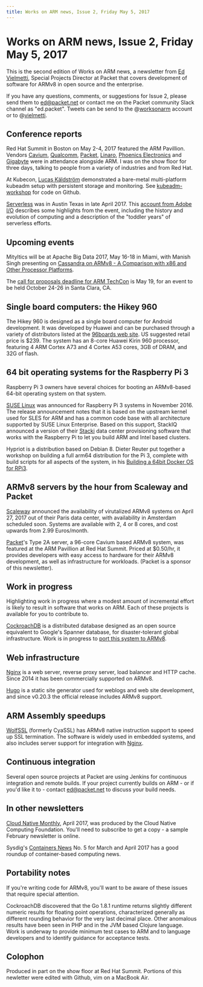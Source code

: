 ```yaml
---
title: Works on ARM news, Issue 2, Friday May 5, 2017
---
```


# Works on ARM news, Issue 2, Friday May 5, 2017

This is the second edition of Works on ARM news, a newsletter
from [Ed Vielmetti], Special Projects Director at Packet that covers development of
software for ARMv8 in open source and the enterprise.

[Ed Vielmetti]:https://www.packet.net/about/ed-vielmetti/

If you have any questions, comments, or suggestions for Issue 2, please 
send them to ed@packet.net or contact me on the Packet community Slack
channel as "ed.packet". Tweets can be send to the @[worksonarm] account
or to @[vielmetti].

[worksonarm]:https://twitter.com/worksonarm
[vielmetti]:https://twitter.com/vielmetti

## Conference reports

Red Hat Summit in Boston on May 2-4, 2017 featured the ARM Pavillion.
Vendors [Cavium], [Qualcomm], [Packet], [Linaro], [Phoenics Electronics] and [Gigabyte]
were in attendance alongside ARM. I was on the show floor for three days,
talking to people from a variety of industries and from Red Hat.

[Cavium]:http://cavium.com/
[Qualcomm]:https://www.qualcomm.com/
[Packet]:http://www.packet.net
[Linaro]:https://www.linaro.org/
[Phoenics Electronics]:https://www.phoenicselectronics.com/
[Gigabyte]:http://www.gigabyte.us/

At Kubecon, [Lucas Käldström] demonstrated a bare-metal multi-platform
kubeadm setup with persistent storage and monitoring.
See [kubeadm-workshop] for code on Github.

[Lucas Käldström]:https://twitter.com/kubernetesonarm
[kubeadm-workshop]:https://github.com/luxas/kubeadm-workshop

[Serverless] was in Austin Texas in late April 2017.
This [account from Adobe I/O] describes some highlights
from the event, including the history and evolution of
computing and a description of the "toddler years" of
serverless efforts.

[Serverless]:https://austin.serverlessconf.io
[account from Adobe I/O]:https://medium.com/adobe-io/three-things-we-learned-at-serverless-conf-austin-9692fa229d13

## Upcoming events

Mityltics will be at Apache Big Data 2017, May 16-18 in Miami, 
with Manish Singh presenting on 
[Cassandra on ARMv8 - A Comparison with x86 and Other Processor Platforms](https://apachebigdata2017.sched.com/event/9zsr/cassandra-on-armv8-a-comparison-with-x86-and-other-processor-platforms-manish-singh-mitylytics).

[Apache Big Data 2017]:https://apachebigdata2017.sched.com

The [call for proposals deadline for ARM TechCon](http://www.armtechcon.com/arm-techcon-2017-call-for-proposals-now-open/) is May 19,
for an event to be held October 24-26 in Santa Clara, CA.

## Single board computers: the Hikey 960

The Hikey 960 is designed as a single board computer for Android development.
It was developed by Huawei and can be purchased through a variety of distributors
listed at the [96boards web site]. US suggested retail price is $239.
The system has an 8-core Huawei Kirin 960 processor, featuring
4 ARM Cortex A73 and 4 Cortex A53 cores, 3GB of DRAM, and 32G of flash.

[96boards web site]:http://www.96boards.org/product/hikey960/

## 64 bit operating systems for the Raspberry Pi 3

Raspberry Pi 3 owners have several choices for booting an ARMv8-based 64-bit
operating system on that system.

[SUSE Linux] was announced for Raspberry Pi 3 systems in November
2016. The release announcement notes that it is based on the upstream
kernel used for SLES for ARM and has a common code base with all
architecture supported by SUSE Linux Enterprise. Based on this
support, StackIQ announced a version of their [Stacki] data center
provisioning software that works with the Raspberry Pi to let you
build ARM and Intel based clusters.

[SUSE Linux]:https://www.suse.com/communities/blog/suse-linux-enterprise-server-raspberry-pi/
[Stacki]:https://www.suse.com/communities/blog/provision-sles-bare-metal-including-raspberry-pi-fast/

Hypriot is a distribution based on Debian 8. Dieter Reuter
put together a workshop on building a full arm64 distribution
for the Pi 3, complete with build scripts for all aspects of
the system, in his [Building a 64bit Docker OS for RPi3].

[Building a 64bit Docker OS for RPi3]:https://blog.hypriot.com/post/building-a-64bit-docker-os-for-rpi3/

## ARMv8 servers by the hour from Scaleway and Packet

[Scaleway] announced the availability of virutalized ARMv8 systems
on April 27, 2017 out of their Paris data center, with availability
in Amsterdam scheduled soon. Systems are available with 2, 4 or 8
cores, and cost upwards from 2.99 Euros/month.

[Scaleway]:https://blog.online.net/2017/04/27/scaleway-disruptive-armv8-cloud-servers/

[Packet]'s Type 2A server, a 96-core Cavium based ARMv8 system, was featured
at the ARM Pavillion at Red Hat Summit. Priced at $0.50/hr, it provides
developers with easy access to hardware for their ARMv8 development,
as well as infrastructure for workloads. (Packet is a sponsor of this newsletter).

[Packet]:http://packet.net

## Work in progress

Highlighting work in progress where a modest amount of 
incremental effort is likely to result in software that 
works on ARM. Each of these projects is available for
you to contribute to.

[CockroachDB] is a distributed database designed as an 
open source equivalent to Google's Spanner database,
for disaster-tolerant global infrastructure.  Work is in progress to
[port this system to ARMv8].

[CockroachDB]:https://www.cockroachlabs.com/
[port this system to ARMv8]:https://github.com/cockroachdb/cockroach/issues/14405

## Web infrastructure

[Nginx] is a web server, reverse proxy server, load balancer and
HTTP cache. Since 2014 it has been commercially supported on ARMv8.

[Nginx]:http://www.nginx.com

[Hugo] is a static site generator used for weblogs and web site development,
and since v0.20.3 the official release includes ARMv8 support.

[Hugo]:http://gohugo.io

## ARM Assembly speedups

[WolfSSL] (formerly CyaSSL) has ARMv8 native instruction support
to speed up SSL termination. The software is widely used in 
embedded systems, and also includes server support for integration
with [Nginx].

[WolfSSL]:https://www.wolfssl.com/wolfSSL/Home.html

## Continuous integration

Several open source projects at Packet are using Jenkins
for continuous integration and remote builds. If your project
currently builds on ARM - or if you'd like it to - contact
ed@packet.net to discuss your build needs.

## In other newsletters

[Cloud Native Monthly], April 2017, was produced by the Cloud
Native Computing Foundation. You'll need to subscribe to get a
copy - a sample February newsletter is online.

[Cloud Native Monthly]:https://www.cncf.io/newsroom/newsletter/

Sysdig's [Containers News] No. 5 for March and April 2017 has
a good roundup of container-based computing news.

[Containers News]:https://sysdig.com/newsletters/

## Portability notes

If you're writing code for ARMv8, you'll want to 
be aware of these issues that require special attention.

CockroachDB discovered that the Go 1.8.1 runtime returns
slightly different numeric results for floating point
operations, characterized generally as different rounding
behavior for the very last decimal place.
Other anomalous results have been seen in 
PHP and in the JVM based Clojure language. Work is underway
to provide minimum test cases to ARM and to language developers
and to identify guidance for acceptance tests.

## Colophon

Produced in part on the show floor at Red Hat Summit.
Portions of this newletter were edited with Github,
vim on a MacBook Air.
